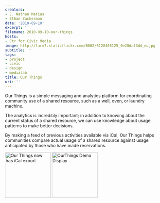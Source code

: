 ```yaml
---
creators:
- J. Nathan Matias
- Ethan Zuckerman
date: '2010-09-10'
excerpt: ''
filename: 2010-09-10-our-things
hosts:
- Ctr for Civic Media
image: http://farm7.staticflickr.com/6062/6128408125_0e28daf3dd_m.jpg
subtitle: ''
tags:
- project
- civic
- design
- medialab
title: Our Things
uri: ''
---
```


<p>Our Things is a simple messaging and analytics platform for coordinating community use of a shared resource, such as a well, oven,  or laundry machine.</p>

<p>The analytics is incredibly important; in addition to knowing about the current status of a shared resource, we can use knowledge about usage patterns to make better decisions.</p>

<p>By making a feed of previous activities available via iCal, Our Things helps communities compare actual usage of a shared resource against usage anticipated by those who have made reservations.</p>

<a href="http://www.flickr.com/photos/natematias/6134336699/" title="Our Things now has iCal export by rubberpaw, on Flickr"><img src="http://farm7.staticflickr.com/6177/6134336699_6e220c0aa4_q.jpg" width="150" height="150" alt="Our Things now has iCal export"></a> <a href="http://www.flickr.com/photos/natematias/6135286352/" title="OurThings Demo Display by rubberpaw, on Flickr"><img src="http://farm7.staticflickr.com/6208/6135286352_c29ff1eea0_q.jpg" width="150" height="150" alt="OurThings Demo Display"></a>